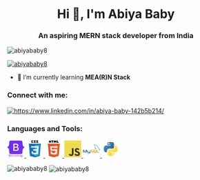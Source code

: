 <h1 align="center">Hi 👋, I'm Abiya Baby</h1>
<h3 align="center">An aspiring MERN stack developer from India</h3>

<p align="left"> <img src="https://komarev.com/ghpvc/?username=abiyababy8&label=Profile%20views&color=0e75b6&style=flat" alt="abiyababy8" /> </p>

<p align="left"> <a href="https://github.com/ryo-ma/github-profile-trophy"><img src="https://github-profile-trophy.vercel.app/?username=abiyababy8" alt="abiyababy8" /></a> </p>

- 🌱 I’m currently learning **MEA(R)N Stack**

<h3 align="left">Connect with me:</h3>
<p align="left">
<a href="https://linkedin.com/in/https://www.linkedin.com/in/abiya-baby-142b5b214/" target="blank"><img align="center" src="https://raw.githubusercontent.com/rahuldkjain/github-profile-readme-generator/master/src/images/icons/Social/linked-in-alt.svg" alt="https://www.linkedin.com/in/abiya-baby-142b5b214/" height="30" width="40" /></a>
</p>

<h3 align="left">Languages and Tools:</h3>
<p align="left"> <a href="https://getbootstrap.com" target="_blank" rel="noreferrer"> <img src="https://raw.githubusercontent.com/devicons/devicon/master/icons/bootstrap/bootstrap-plain-wordmark.svg" alt="bootstrap" width="40" height="40"/> </a> <a href="https://www.w3schools.com/css/" target="_blank" rel="noreferrer"> <img src="https://raw.githubusercontent.com/devicons/devicon/master/icons/css3/css3-original-wordmark.svg" alt="css3" width="40" height="40"/> </a> <a href="https://www.w3.org/html/" target="_blank" rel="noreferrer"> <img src="https://raw.githubusercontent.com/devicons/devicon/master/icons/html5/html5-original-wordmark.svg" alt="html5" width="40" height="40"/> </a> <a href="https://developer.mozilla.org/en-US/docs/Web/JavaScript" target="_blank" rel="noreferrer"> <img src="https://raw.githubusercontent.com/devicons/devicon/master/icons/javascript/javascript-original.svg" alt="javascript" width="40" height="40"/> </a> <a href="https://www.mysql.com/" target="_blank" rel="noreferrer"> <img src="https://raw.githubusercontent.com/devicons/devicon/master/icons/mysql/mysql-original-wordmark.svg" alt="mysql" width="40" height="40"/> </a> <a href="https://www.python.org" target="_blank" rel="noreferrer"> <img src="https://raw.githubusercontent.com/devicons/devicon/master/icons/python/python-original.svg" alt="python" width="40" height="40"/> </a> </p>

<p><img align="left" src="https://github-readme-stats.vercel.app/api/top-langs?username=abiyababy8&show_icons=true&locale=en&layout=compact" alt="abiyababy8" /></p>

<p>&nbsp;<img align="center" src="https://github-readme-stats.vercel.app/api?username=abiyababy8&show_icons=true&locale=en" alt="abiyababy8" /></p>

